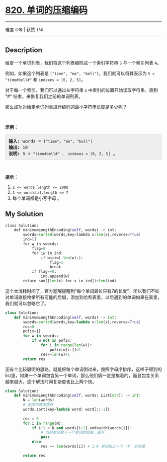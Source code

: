 # [820. 单词的压缩编码](https://leetcode-cn.com/problems/short-encoding-of-words/)

---

难度 `中等` | 获赞 `166`

---

## Description

<style>
section pre{
    background-color: #eee;
    border: 1px solid #ddd;
    padding:10px;
    border-radius: 5px;
}
</style>
<section>
<p>给定一个单词列表，我们将这个列表编码成一个索引字符串&nbsp;<code>S</code>&nbsp;与一个索引列表 <code>A</code>。</p>
<p>例如，如果这个列表是 <code>["time", "me", "bell"]</code>，我们就可以将其表示为 <code>S = "time#bell#"</code> 和 <code>indexes = [0, 2, 5]</code>。</p>
<p>对于每一个索引，我们可以通过从字符串 <code>S</code>&nbsp;中索引的位置开始读取字符串，直到 "#" 结束，来恢复我们之前的单词列表。</p>
<p>那么成功对给定单词列表进行编码的最小字符串长度是多少呢？</p>
<p>&nbsp;</p>
<p><strong>示例：</strong></p>
<pre><strong>输入:</strong> words = <code>["time", "me", "bell"]</code>
<strong>输出:</strong> 10
<strong>说明:</strong> S = <code>"time#bell#" ， indexes = [0, 2, 5</code>] 。
</pre>
<p>&nbsp;</p>
<p><strong>提示：</strong></p>
<ol>
	<li><code>1 &lt;= words.length&nbsp;&lt;= 2000</code></li>
	<li><code>1 &lt;=&nbsp;words[i].length&nbsp;&lt;= 7</code></li>
	<li>每个单词都是小写字母 。</li>
</ol>
</section>

## My Solution

```python
class Solution:
    def minimumLengthEncoding(self, words) -> int:
        swords=sorted(words,key=lambda x:len(x),reverse=True)
        ind=[]
        for w in swords:
            flag=0
            for iw in ind:
                if w==iw[-len(w):]:
                    flag=1
                    break
            if flag==0:
                ind.append(w)
        return sum([len(x) for x in ind])+len(ind)
```

这个太消耗时间了，官方题解提醒到“每个单词最长只有7的长度”，所以我们不妨对单词直接枚举所有可能的后缀，添加到哈希表里，以后遇到的单词如果在表里，我们就可以忽略它了。

```python
class Solution:
    def minimumLengthEncoding(self, words) -> int:
        swords=sorted(words,key=lambda x:len(x),reverse=True)
        res=0
        pofix={}
        for w in swords:
            if w not in pofix:
                for i in range(len(w)):
                    pofix[w[i:]]=1
                res+=len(w)+1
        return res
```

还有个比较聪明的思路，就是把每个单词倒过来，按照字母序排序，这样子得到的list里，如果一个单词包含另一个单词，那么他们俩一定是挨着的，而且包含关系越来越大。这个解法时间复杂度也比上两个快。

```python
class Solution:
    def minimumLengthEncoding(self, words: List[str]) -> int:
        N = len(words)
        # 逆序字典序排序    
        words.sort(key=lambda word: word[::-1])
        
        res = 0
        for i in range(N):
            if i+1 < N and words[i+1].endswith(words[i]):
                # 当前单词是下一个单词的后缀，丢弃
                pass
            else:
                res += len(words[i]) + 1 # 单词加上一个 '#' 的长度
        
        return res
```

